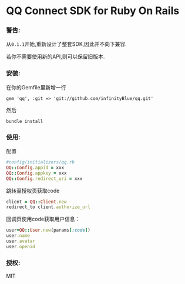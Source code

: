 QQ Connect SDK for Ruby On Rails
================

### 警告:

从`0.1.1`开始,重新设计了整套SDK,因此并不向下兼容.

若你不需要使用新的API,则可以保留旧版本.

### 安装:
    
在你的Gemfile里新增一行

`gem 'qq', :git => 'git://github.com/infinityBlue/qq.git'`

然后

`bundle install`

### 使用:
配置
```Ruby
#config/initializers/qq.rb
QQ::Config.appid = xxx
QQ::Config.appkey = xxx
QQ::Config.redirect_uri = xxx
```

跳转至授权页获取code
```Ruby
client = QQ::Client.new
redirect_to client.authorize_url
```
回调页使用code获取用户信息：

```Ruby
user=QQ::User.new(params[:code])
user.name
user.avatar
user.openid
```



### 授权:

MIT
